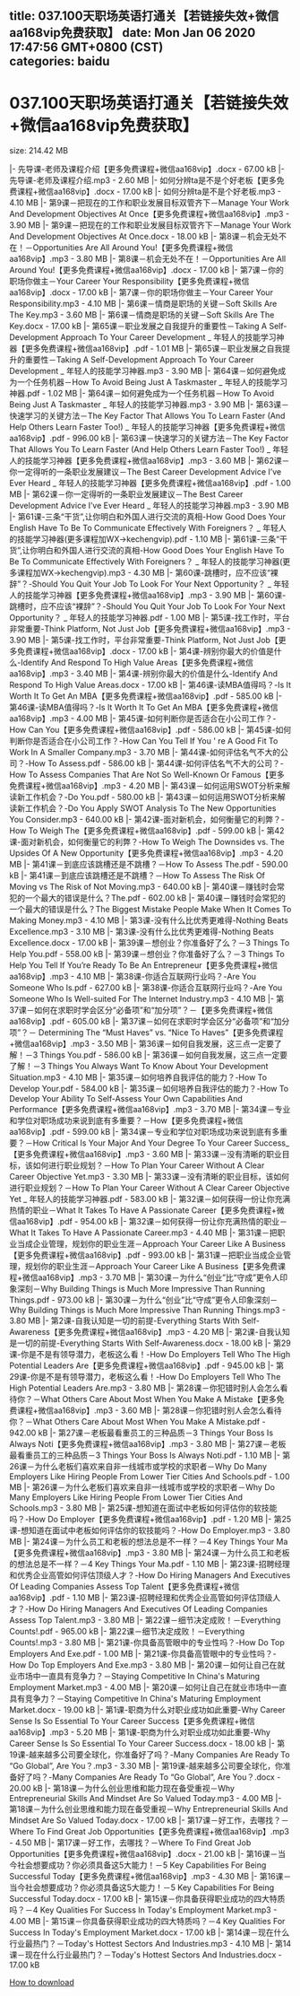 
title: 037.100天职场英语打通关【若链接失效+微信aa168vip免费获取】
date: Mon Jan 06 2020 17:47:56 GMT+0800 (CST)    
categories: baidu
---

# 037.100天职场英语打通关【若链接失效+微信aa168vip免费获取】
size: 214.42 MB
 
 
|- 先导课-老师及课程介绍【更多免费课程+微信aa168vip】.docx - 67.00 kB
|- 先导课-老师及课程介绍.mp3 - 2.60 MB
|- 如何分辨ta是不是个好老板【更多免费课程+微信aa168vip】.docx - 17.00 kB
|- 如何分辨ta是不是个好老板.mp3 - 4.10 MB
|- 第9课－把现在的工作和职业发展目标双管齐下－Manage Your Work And Development Objectives At Once【更多免费课程+微信aa168vip】.mp3 - 3.90 MB
|- 第9课－把现在的工作和职业发展目标双管齐下－Manage Your Work And Development Objectives At Once.docx - 18.00 kB
|- 第8课－机会无处不在！－Opportunities Are All Around You!【更多免费课程+微信aa168vip】.mp3 - 3.80 MB
|- 第8课－机会无处不在！－Opportunities Are All Around You!【更多免费课程+微信aa168vip】.docx - 17.00 kB
|- 第7课－你的职场你做主－Your Career Your Responsibility【更多免费课程+微信aa168vip】.docx - 17.00 kB
|- 第7课－你的职场你做主－Your Career Your Responsibility.mp3 - 4.10 MB
|- 第6课－情商是职场的关键－Soft Skills Are The Key.mp3 - 3.60 MB
|- 第6课－情商是职场的关键－Soft Skills Are The Key.docx - 17.00 kB
|- 第65课－职业发展之自我提升的重要性－Taking A Self-Development Approach To Your Career Development _ 年轻人的技能学习神器【更多免费课程+微信aa168vip】.pdf - 1.01 MB
|- 第65课－职业发展之自我提升的重要性－Taking A Self-Development Approach To Your Career Development _ 年轻人的技能学习神器.mp3 - 3.90 MB
|- 第64课－如何避免成为一个任务机器－How To Avoid Being Just A Taskmaster _ 年轻人的技能学习神器.pdf - 1.02 MB
|- 第64课－如何避免成为一个任务机器－How To Avoid Being Just A Taskmaster _ 年轻人的技能学习神器.mp3 - 3.90 MB
|- 第63课－快速学习的关键方法－The Key Factor That Allows You To Learn Faster (And Help Others Learn Faster Too!) _ 年轻人的技能学习神器【更多免费课程+微信aa168vip】.pdf - 996.00 kB
|- 第63课－快速学习的关键方法－The Key Factor That Allows You To Learn Faster (And Help Others Learn Faster Too!) _ 年轻人的技能学习神器【更多免费课程+微信aa168vip】.mp3 - 3.60 MB
|- 第62课－你一定得听的一条职业发展建议－The Best Career Development Advice I’ve Ever Heard _ 年轻人的技能学习神器【更多免费课程+微信aa168vip】.pdf - 1.00 MB
|- 第62课－你一定得听的一条职业发展建议－The Best Career Development Advice I’ve Ever Heard _ 年轻人的技能学习神器.mp3 - 3.90 MB
|- 第61课-三条“干货”,让你明白和外国人进行交流的真相-How Good Does Your English Have To Be To Communicate Effectively With Foreigners？ _ 年轻人的技能学习神器(更多课程加WX→kechengvip).pdf - 1.10 MB
|- 第61课-三条“干货”,让你明白和外国人进行交流的真相-How Good Does Your English Have To Be To Communicate Effectively With Foreigners？ _ 年轻人的技能学习神器(更多课程加WX→kechengvip).mp3 - 4.30 MB
|- 第60课-跳槽时，应不应该“裸辞”？-Should You Quit Your Job To Look For Your Next Opportunity？ _ 年轻人的技能学习神器【更多免费课程+微信aa168vip】.mp3 - 3.90 MB
|- 第60课-跳槽时，应不应该“裸辞”？-Should You Quit Your Job To Look For Your Next Opportunity？ _ 年轻人的技能学习神器.pdf - 1.00 MB
|- 第5课-找工作时，平台非常重要-Think Platform, Not Just Job【更多免费课程+微信aa168vip】.mp3 - 3.90 MB
|- 第5课-找工作时，平台非常重要-Think Platform, Not Just Job【更多免费课程+微信aa168vip】.docx - 17.00 kB
|- 第4课-辨别你最大的价值是什么-Identify And Respond To High Value Areas【更多免费课程+微信aa168vip】.mp3 - 3.40 MB
|- 第4课-辨别你最大的价值是什么-Identify And Respond To High Value Areas.docx - 17.00 kB
|- 第46课-读MBA值得吗？-Is It Worth It To Get An MBA【更多免费课程+微信aa168vip】.pdf - 585.00 kB
|- 第46课-读MBA值得吗？-Is It Worth It To Get An MBA【更多免费课程+微信aa168vip】.mp3 - 4.00 MB
|- 第45课-如何判断你是否适合在小公司工作？-How Can You【更多免费课程+微信aa168vip】.pdf - 586.00 kB
|- 第45课-如何判断你是否适合在小公司工作？-How Can You Tell If You ' re A Good Fit To Work In A Smaller Company.mp3 - 3.70 MB
|- 第44课-如何评估名气不大的公司？-How To Assess.pdf - 586.00 kB
|- 第44课-如何评估名气不大的公司？-How To Assess Companies That Are Not So Well-Known Or Famous【更多免费课程+微信aa168vip】.mp3 - 4.20 MB
|- 第43课－如何运用SWOT分析来解读新工作机会？-Do You.pdf - 580.00 kB
|- 第43课－如何运用SWOT分析来解读新工作机会？-Do You Apply SWOT Analysis To The New Opportunities You Consider.mp3 - 640.00 kB
|- 第42课-面对新机会，如何衡量它的利弊？-How To Weigh The【更多免费课程+微信aa168vip】.pdf - 599.00 kB
|- 第42课-面对新机会，如何衡量它的利弊？-How To Weigh The Downsides vs. The Upsides Of A New Opportunity【更多免费课程+微信aa168vip】.mp3 - 4.20 MB
|- 第41课－到底应该跳槽还是不跳槽？－How To Assess The.pdf - 590.00 kB
|- 第41课－到底应该跳槽还是不跳槽？－How To Assess The Risk Of Moving vs The Risk of Not Moving.mp3 - 640.00 kB
|- 第40课－赚钱时会常犯的一个最大的错误是什么？The.pdf - 602.00 kB
|- 第40课－赚钱时会常犯的一个最大的错误是什么？The Biggest Mistake People Make When It Comes To Making Money.mp3 - 4.10 MB
|- 第3课-没有什么比优秀更难得-Nothing Beats Excellence.mp3 - 3.10 MB
|- 第3课-没有什么比优秀更难得-Nothing Beats Excellence.docx - 17.00 kB
|- 第39课－想创业？你准备好了么？－3 Things To Help You.pdf - 558.00 kB
|- 第39课－想创业？你准备好了么？－3 Things To Help You Tell If You’re Ready To Be An Entrepreneur【更多免费课程+微信aa168vip】.mp3 - 4.10 MB
|- 第38课-你适合互联网行业吗？-Are You Someone Who Is.pdf - 627.00 kB
|- 第38课-你适合互联网行业吗？-Are You Someone Who Is Well-suited For The Internet Industry.mp3 - 4.10 MB
|- 第37课－如何在求职时学会区分“必备项”和“加分项”？－【更多免费课程+微信aa168vip】.pdf - 605.00 kB
|- 第37课－如何在求职时学会区分“必备项”和“加分项”？－ Determining The “Must Haves” vs. “Nice To Haves”【更多免费课程+微信aa168vip】.mp3 - 3.50 MB
|- 第36课－如何自我发展，这三点一定要了解！－3 Things You.pdf - 586.00 kB
|- 第36课－如何自我发展，这三点一定要了解！－3 Things You Always Want To Know About Your Development Situation.mp3 - 4.10 MB
|- 第35课－如何培养自我评估的能力？-How To Develop Your.pdf - 584.00 kB
|- 第35课－如何培养自我评估的能力？-How To Develop Your Ability To Self-Assess Your Own Capabilities And Performance【更多免费课程+微信aa168vip】.mp3 - 3.70 MB
|- 第34课－专业和学位对职场成功来说到底有多重要？－How【更多免费课程+微信aa168vip】.pdf - 599.00 kB
|- 第34课－专业和学位对职场成功来说到底有多重要？－How Critical Is Your Major And Your Degree To Your Career Success_【更多免费课程+微信aa168vip】.mp3 - 3.60 MB
|- 第33课－没有清晰的职业目标，该如何进行职业规划？－How To Plan Your Career Without A Clear Career Objective Yet.mp3 - 3.30 MB
|- 第33课－没有清晰的职业目标，该如何进行职业规划？－How To Plan Your Career Without A Clear Career Objective Yet _ 年轻人的技能学习神器.pdf - 583.00 kB
|- 第32课－如何获得一份让你充满热情的职业－What It Takes To Have A Passionate Career【更多免费课程+微信aa168vip】.pdf - 954.00 kB
|- 第32课－如何获得一份让你充满热情的职业－What It Takes To Have A Passionate Career.mp3 - 4.40 MB
|- 第31课－把职业当成企业管理，规划你的职业生涯－Approach Your Career Like A Business【更多免费课程+微信aa168vip】.pdf - 993.00 kB
|- 第31课－把职业当成企业管理，规划你的职业生涯－Approach Your Career Like A Business【更多免费课程+微信aa168vip】.mp3 - 3.70 MB
|- 第30课－为什么“创业”比“守成”更令人印象深刻－Why Building Things is Much More Impressive Than Running Things.pdf - 973.00 kB
|- 第30课－为什么“创业”比“守成”更令人印象深刻－Why Building Things is Much More Impressive Than Running Things.mp3 - 3.80 MB
|- 第2课-自我认知是一切的前提-Everything Starts With Self-Awareness【更多免费课程+微信aa168vip】.mp3 - 4.20 MB
|- 第2课-自我认知是一切的前提-Everything Starts With Self-Awareness.docx - 18.00 kB
|- 第29课-你是不是有领导潜力，老板这么看！-How Do Employers Tell Who The High Potential Leaders Are【更多免费课程+微信aa168vip】.pdf - 945.00 kB
|- 第29课-你是不是有领导潜力，老板这么看！-How Do Employers Tell Who The High Potential Leaders Are.mp3 - 3.80 MB
|- 第28课－你犯错时别人会怎么看待你？－What Others Care About Most When You Make A Mistake【更多免费课程+微信aa168vip】.mp3 - 3.60 MB
|- 第28课－你犯错时别人会怎么看待你？－What Others Care About Most When You Make A Mistake.pdf - 942.00 kB
|- 第27课－老板最看重员工的三种品质－3 Things Your Boss Is Always Noti【更多免费课程+微信aa168vip】.mp3 - 3.80 MB
|- 第27课－老板最看重员工的三种品质－3 Things Your Boss Is Always Noti.pdf - 1.10 MB
|- 第26课－为什么老板们喜欢来自非一线城市或学校的求职者－Why Do Many Employers Like Hiring People From Lower Tier Cities And Schools.pdf - 1.00 MB
|- 第26课－为什么老板们喜欢来自非一线城市或学校的求职者－Why Do Many Employers Like Hiring People From Lower Tier Cities And Schools.mp3 - 3.80 MB
|- 第25课-想知道在面试中老板如何评估你的软技能吗？-How Do Employer【更多免费课程+微信aa168vip】.pdf - 1.20 MB
|- 第25课-想知道在面试中老板如何评估你的软技能吗？-How Do Employer.mp3 - 3.80 MB
|- 第24课－为什么员工和老板的想法总是不一样？－4 Key Things Your Ma【更多免费课程+微信aa168vip】.mp3 - 3.80 MB
|- 第24课－为什么员工和老板的想法总是不一样？－4 Key Things Your Ma.pdf - 1.10 MB
|- 第23课-招聘经理和优秀企业高管如何评估顶级人才？-How Do Hiring Managers And Executives Of Leading Companies Assess Top Talent【更多免费课程+微信aa168vip】.pdf - 1.10 MB
|- 第23课-招聘经理和优秀企业高管如何评估顶级人才？-How Do Hiring Managers And Executives Of Leading Companies Assess Top Talent.mp3 - 3.80 MB
|- 第22课－细节决定成败！－Everything Counts!.pdf - 965.00 kB
|- 第22课－细节决定成败！－Everything Counts!.mp3 - 3.80 MB
|- 第21课-你具备高管眼中的专业性吗？-How Do Top Employers And Exe.pdf - 1.00 MB
|- 第21课-你具备高管眼中的专业性吗？-How Do Top Employers And Exe.mp3 - 3.80 MB
|- 第20课－如何让自己在就业市场中一直具有竞争力？－Staying Competitive In China's Maturing Employment Market.mp3 - 4.00 MB
|- 第20课－如何让自己在就业市场中一直具有竞争力？－Staying Competitive In China's Maturing Employment Market.docx - 19.00 kB
|- 第1课-职商为什么对职业成功如此重要-Why Career Sense Is So Essential To Your Career Success【更多免费课程+微信aa168vip】.mp3 - 5.20 MB
|- 第1课-职商为什么对职业成功如此重要-Why Career Sense Is So Essential To Your Career Success.docx - 18.00 kB
|- 第19课-越来越多公司要全球化，你准备好了吗？-Many Companies Are Ready To “Go Global”, Are You？.mp3 - 3.30 MB
|- 第19课-越来越多公司要全球化，你准备好了吗？-Many Companies Are Ready To “Go Global”, Are You？.docx - 20.00 kB
|- 第18课－为什么创业思维和能力现在备受重视－Why Entrepreneurial Skills And Mindset Are So Valued Today.mp3 - 4.00 MB
|- 第18课－为什么创业思维和能力现在备受重视－Why Entrepreneurial Skills And Mindset Are So Valued Today.docx - 17.00 kB
|- 第17课－好工作，去哪找？－Where To Find Great Job Opportunities【更多免费课程+微信aa168vip】.mp3 - 4.50 MB
|- 第17课－好工作，去哪找？－Where To Find Great Job Opportunities【更多免费课程+微信aa168vip】.docx - 21.00 kB
|- 第16课－当今社会想要成功？你必须具备这5大能力！－5 Key Capabilities For Being Successful Today【更多免费课程+微信aa168vip】.mp3 - 4.30 MB
|- 第16课－当今社会想要成功？你必须具备这5大能力！－5 Key Capabilities For Being Successful Today.docx - 17.00 kB
|- 第15课－你具备获得职业成功的四大特质吗？－4 Key Qualities For Success In Today's Employment Market.mp3 - 4.00 MB
|- 第15课－你具备获得职业成功的四大特质吗？－4 Key Qualities For Success In Today's Employment Market.docx - 17.00 kB
|- 第14课－现在什么行业最热门？－Today's Hottest Sectors And Industries.mp3 - 4.10 MB
|- 第14课－现在什么行业最热门？－Today's Hottest Sectors And Industries.docx - 17.00 kB

[How to download](https://bpcam.bemobtrk.com/go/2ceec3aa-1ca2-46d6-b9ff-aaa5c184517c?jno=303)